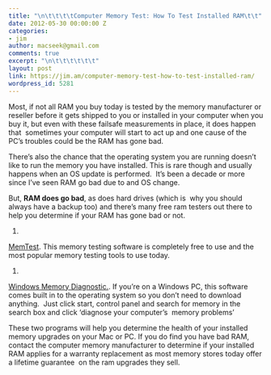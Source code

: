 ```yaml
---
title: "\n\t\t\t\tComputer Memory Test: How To Test Installed RAM\t\t"
date: 2012-05-30 00:00:00 Z
categories:
- jim
author: macseek@gmail.com
comments: true
excerpt: "\n\t\t\t\t\t\t"
layout: post
link: https://jim.am/computer-memory-test-how-to-test-installed-ram/
wordpress_id: 5281
---
```


Most, if not all RAM you buy today is tested by the memory manufacturer or reseller before it gets shipped to you or installed in your computer when you buy it, but even with these failsafe measurements in place, it does happen that  sometimes your computer will start to act up and one cause of the PC’s troubles could be the RAM has gone bad.




There’s also the chance that the operating system you are running doesn’t like to run the memory you have installed. This is rare though and usually happens when an OS update is performed.  It’s been a decade or more since I’ve seen RAM go bad due to and OS change.




But, **RAM does go bad**, as does hard drives (which is  why you should always have a backup too) and there’s many free ram testers out there to help you determine if your RAM has gone bad or not.






  1. 



[MemTest](http://www.memtest86.com/). This memory testing software is completely free to use and the most popular memory testing tools to use today.






  1. 



[Windows Memory Diagnostic.](http://windows.microsoft.com/en-us/windows7/diagnosing-memory-problems-on-your-computer). If you’re on a Windows PC, this software comes built in to the operating system so you don’t need to download anything.  Just click start, control panel and search for memory in the search box and click ‘diagnose your computer’s  memory problems’




These two programs will help you determine the health of your installed memory upgrades on your Mac or PC. If you do find you have bad RAM, contact the computer memory manufacturer to determine if your installed RAM applies for a warranty replacement as most memory stores today offer a lifetime guarantee  on the ram upgrades they sell.


		
